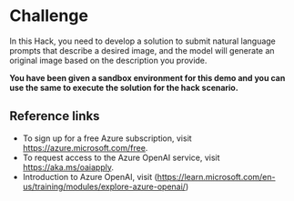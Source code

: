 <h1>Challenge</h1>

In this Hack, you need to develop a solution to submit natural language prompts that describe a desired image, and the model will generate an original image based on the description you provide.

<b>You have been given a sandbox environment for this demo and you can use the same to execute the solution for the hack scenario.</b>

<h2>Reference links</h2>

- To sign up for a free Azure subscription, visit https://azure.microsoft.com/free.
- To request access to the Azure OpenAI service, visit https://aka.ms/oaiapply.
- Introduction to Azure OpenAI, visit (https://learn.microsoft.com/en-us/training/modules/explore-azure-openai/)
